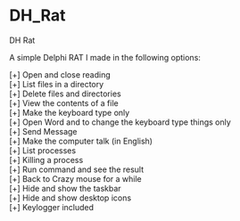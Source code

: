 DH_Rat
======

DH Rat

A simple Delphi RAT I made in the following options:<br>

[+] Open and close reading<br>
[+] List files in a directory<br>
[+] Delete files and directories<br>
[+] View the contents of a file<br>
[+] Make the keyboard type only<br>
[+] Open Word and to change the keyboard type things only<br>
[+] Send Message<br>
[+] Make the computer talk (in English)<br>
[+] List processes<br>
[+] Killing a process<br>
[+] Run command and see the result<br>
[+] Back to Crazy mouse for a while<br>
[+] Hide and show the taskbar<br>
[+] Hide and show desktop icons<br>
[+] Keylogger included<br>

